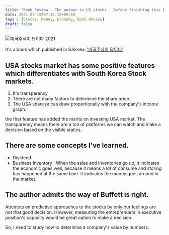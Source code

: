 ```yaml
---
title: "Book Review - The answer is US stocks : Before finishing this book, Never start a stock trading"
date: 2021-03-15T07:12:18+09:00
taps : [Stocks, Money, Economy, Book Review]
draft: false
---
```


<img src="http://image.yes24.com/goods/91776174/500x0" alt="미국주식이 답이다 2021" border="0">

It's a book which published in S.Korea.
['미국주식이 답이다'](https://millie.page.link/MHkQ)

## USA stocks market has some positive features which differentiates with South Korea Stock markets.

1. It's transparency.
2. There are not many factors to determine the share price.
3. The USA share prices draw proportionally with the company's income graph.

the first feature has added the marits on investing USA market. The transparency means there are a ton of platforms we can watch and make a decision based on the visible statics. 

## There are some concepts I've learned.

- Dividend
- Business Inventory : When the sales and Inventories go up, it indicates the economic goes well, because it means a lot of consume and storing has happened at the same time. It indicates the money goes around in the market. 

## The author admits the way of Buffett is right.

Attempts on predictive approaches to the stocks by only our feelings are not that good decision. However, measuring the entreprenuers in executive position's capacity would be great option to make a decision.

So, I need to study how to determine a company's value by numbers.


